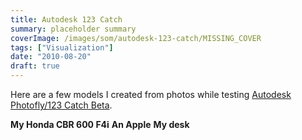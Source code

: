 ```yaml
---
title: Autodesk 123 Catch
summary: placeholder summary
coverImage: /images/som/autodesk-123-catch/MISSING_COVER
tags: ["Visualization"]
date: "2010-08-20"
draft: true
---
```


Here are a few models I created from photos while testing [Autodesk Photofly/123 Catch Beta](http://www.123dapp.com/catch).


**My Honda CBR 600 F4i** **An Apple** **My desk**
